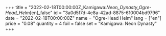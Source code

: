 +++
title = "2022-02-18T00:00:00Z_Kamigawa:_Neon_Dynasty_Ogre-Head_Helm_[en]_false"
id = "3a0d5f7d-4e8a-42ad-8875-610004bd9796"
date = "2022-02-18T00:00:00Z"
name = "Ogre-Head Helm"
lang = ["en"]
price = "0.08"
quantity = 4
foil = false
set = "Kamigawa: Neon Dynasty"
+++
